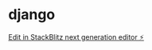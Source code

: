 # django

[Edit in StackBlitz next generation editor ⚡️](https://stackblitz.com/~/github.com/Brahmaraja/django)